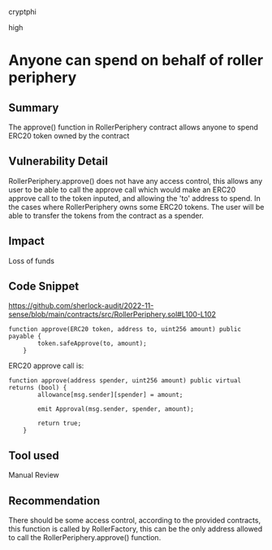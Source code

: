 cryptphi

high

# Anyone can spend on behalf of roller periphery

## Summary
The approve() function in RollerPeriphery contract allows anyone to spend ERC20 token owned by the contract

## Vulnerability Detail
RollerPeriphery.approve() does not have any access control, this allows any user to be able to call the approve call which would make an ERC20 approve call to the token inputed, and allowing the 'to' address to spend. In the cases where RollerPeriphery owns some ERC20 tokens. The user will be able to transfer the tokens from the contract as a spender.

## Impact
Loss of funds

## Code Snippet
https://github.com/sherlock-audit/2022-11-sense/blob/main/contracts/src/RollerPeriphery.sol#L100-L102

```solidity
function approve(ERC20 token, address to, uint256 amount) public payable {
        token.safeApprove(to, amount);
    }
```

ERC20 approve call is:
```solidity
function approve(address spender, uint256 amount) public virtual returns (bool) {
        allowance[msg.sender][spender] = amount;

        emit Approval(msg.sender, spender, amount);

        return true;
    }
```

## Tool used
Manual Review

## Recommendation
There should be some access control, according to the provided contracts, this function is called by RollerFactory, this can be the only address allowed to call the RollerPeriphery.approve() function.
